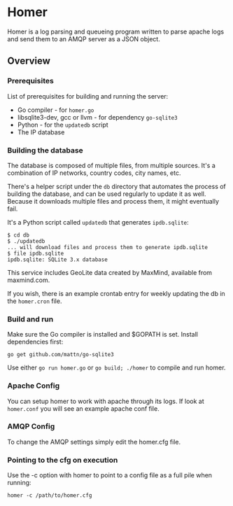# Homer

Homer is a log parsing and queueing program written to parse apache logs and 
send them to an AMQP server as a JSON object.

## Overview

### Prerequisites

List of prerequisites for building and running the server:

- Go compiler - for ``homer.go``
- libsqlite3-dev, gcc or llvm - for dependency ``go-sqlite3``
- Python - for the ``updatedb`` script
- The IP database

### Building the database

The database is composed of multiple files, from multiple sources. It's a
combination of IP networks, country codes, city names, etc.

There's a helper script under the ``db`` directory that automates the process
of building the database, and can be used regularly to update it as well.
Because it downloads multiple files and process them, it might eventually fail.

It's a Python script called ``updatedb`` that generates ``ipdb.sqlite``:

	$ cd db
	$ ./updatedb
	... will download files and process them to generate ipdb.sqlite
	$ file ipdb.sqlite
	ipdb.sqlite: SQLite 3.x database

This service includes GeoLite data created by MaxMind, available from
maxmind.com.

If you wish, there is an example crontab entry for weekly updating the 
db in the ``homer.cron`` file.

### Build and run

Make sure the Go compiler is installed and $GOPATH is set. Install
dependencies first:

	go get github.com/mattn/go-sqlite3

Use either ``go run homer.go`` or ``go build; ./homer`` to compile and
run homer.

### Apache Config

You can setup homer to work with apache through its logs. If look at ``homer.conf``
you will see an example apache conf file.

### AMQP Config

To change the AMQP settings simply edit the homer.cfg file.

### Pointing to the cfg on execution

Use the -c option with homer to point to a config file as a full pile when running:

	homer -c /path/to/homer.cfg


